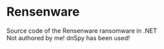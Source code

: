 # Rensenware
Source code of the Rensenware ransomware in .NET \
Not authored by me! dnSpy has been used!
